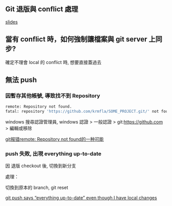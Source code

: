 ## Git 退版與 conflict 處理

[slides](https://slides.com/krmfla/deck-11#/)

## 當有 conflict 時，如何強制讓檔案與 git server 上同步?

確定不理會 local 的 conflict 時, 想要直接蓋過去

## 無法 push

### 因暫存其他帳號, 導致找不到 Repository

```sh
remote: Repository not found.
fatal: repository 'https://github.com/krmfla/SOME_PROJECT.git/' not found
```

windows 搜尋認證管理員, windows 認證 > 一般認證 > git:https://github.com > 編輯或移除

[git报错remote: Repository not found的一种可能](https://www.jianshu.com/p/5eb3a91458de)

### push 失敗, 出現 everything up-to-date

因 退版 checkout 後, 切換到新分支

處理：

切換到原本的 branch, git reset <COMMIT-ID>
  
  [git push says “everything up-to-date” even though I have local changes](https://stackoverflow.com/questions/999907/git-push-says-everything-up-to-date-even-though-i-have-local-changes)
